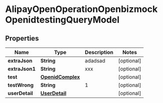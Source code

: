

# AlipayOpenOperationOpenbizmockOpenidtestingQueryModel


## Properties

| Name | Type | Description | Notes |
|------------ | ------------- | ------------- | -------------|
|**extraJson** | **String** | adadsad |  [optional] |
|**extraJson1** | **String** | xxx |  [optional] |
|**test** | [**OpenidComplex**](OpenidComplex.md) |  |  [optional] |
|**testWrong** | **String** | 1 |  [optional] |
|**userDetail** | [**UserDetail**](UserDetail.md) |  |  [optional] |



